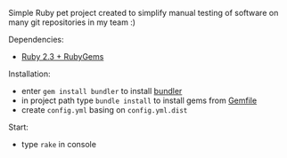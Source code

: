 Simple Ruby pet project created to simplify manual testing of software on many git repositories in my team :)

Dependencies:
- [Ruby 2.3 + RubyGems](http://rubyinstaller.org/downloads/)

Installation:
- enter `gem install bundler` to install [bundler](http://bundler.io/)
- in project path type `bundle install` to install gems from [Gemfile](https://github.com/pdaw/brancher/blob/master/Gemfile)
- create `config.yml` basing on `config.yml.dist`

Start:
- type `rake` in console

